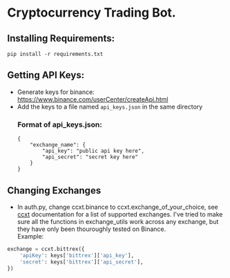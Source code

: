 # Cryptocurrency Trading Bot.

## Installing Requirements:
`pip install -r requirements.txt`  
## Getting API Keys:
* Generate keys for binance: https://www.binance.com/userCenter/createApi.html  
* Add the keys to a file named `api_keys.json` in the same directory
    ### Format of api_keys.json:
    ```
    {
        "exchange_name": {
            "api_key": "public api key here",
            "api_secret": "secret key here"
        }
    }
    ```
## Changing Exchanges
* In auth.py, change  ccxt.binance to ccxt.exchange_of_your_choice, see [ccxt](https://github.com/ccxt/ccxt) documentation for a list of supported exchanges. I've tried to make sure all the functions in exchange_utils work across any exchange, but they have only been thouroughly tested on Binance.  
Example:
```python
exchange = ccxt.bittrex({
    'apiKey': keys['bittrex']['api_key'],
    'secret': keys['bittrex']['api_secret'],
})
```
